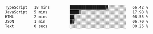 <!--START_SECTION:waka-->

```txt
TypeScript   18 mins         ████████████████▓░░░░░░░░   66.42 %
JavaScript   5 mins          ████▒░░░░░░░░░░░░░░░░░░░░   17.98 %
HTML         2 mins          ██░░░░░░░░░░░░░░░░░░░░░░░   08.55 %
JSON         1 min           █▓░░░░░░░░░░░░░░░░░░░░░░░   06.70 %
Text         0 secs          ░░░░░░░░░░░░░░░░░░░░░░░░░   00.25 %
```

<!--END_SECTION:waka-->


<!--
**Leorio21/Leorio21** is a ✨ _special_ ✨ repository because its `README.md` (this file) appears on your GitHub profile.

Here are some ideas to get you started:

- 🔭 I’m currently working on ...
- 🌱 I’m currently learning ...
- 👯 I’m looking to collaborate on ...
- 🤔 I’m looking for help with ...
- 💬 Ask me about ...
- 📫 How to reach me: ...
- 😄 Pronouns: ...
- ⚡ Fun fact: ...
-->

